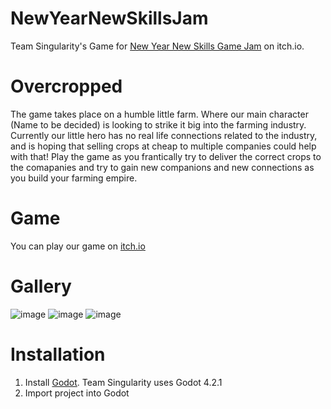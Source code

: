 # NewYearNewSkillsJam
Team Singularity's Game for [New Year New Skills Game Jam](https://itch.io/jam/new-year-new-skills-game-jam) on itch.io.

# Overcropped
The game takes place on a humble little farm. Where our main character (Name to be decided) is looking to strike it big into the farming industry. Currently our little hero has no real life connections related to the industry, and is hoping that selling crops at cheap to multiple companies could help with that! Play the game as you frantically try to deliver the correct crops to the comapanies and try to gain new companions and new connections as you build your farming empire.

# Game
You can play our game on [itch.io](https://bratah123.itch.io/overcropped)

# Gallery
![image](https://github.com/Bratah123/NewYearNewSkillsJam/assets/58405975/19d4a951-263c-4e19-b006-1f02c1808400)
![image](https://github.com/Bratah123/NewYearNewSkillsJam/assets/58405975/f6cc330b-38c4-445e-9aee-86e0bb748284)
![image](https://github.com/Bratah123/NewYearNewSkillsJam/assets/58405975/5573a7d7-f944-43b6-ad39-1530c0b85c0e)


# Installation
1. Install [Godot](https://godotengine.org/download/windows/). Team Singularity uses Godot 4.2.1
2. Import project into Godot
